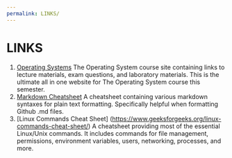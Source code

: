 ```yaml
---
permalink: LINKS/
---
```


# LINKS

1. [Operating Systems](https://os.vlsm.org/) The Operating System course site containing links to lecture materials, exam questions, and laboratory materials. This is the ultimate all in one website for The Operating System course this semester. <br>
2. [Markdown Cheatsheet](https://github.com/adam-p/markdown-here/wiki/Markdown-Cheatsheet) A cheatsheet containing various markdown syntaxes for plain text formatting. Specifically helpful when formatting Github .md files. <br>
3. [Linux Commands Cheat Sheet] (https://www.geeksforgeeks.org/linux-commands-cheat-sheet/)
A cheatsheet providing most of the essential Linux/Unix commands. It includes commands for file management, permissions, environment variables, users, networking, processes, and more. <br>
